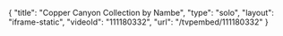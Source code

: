 {
    "title": "Copper Canyon Collection by Nambe",
    "type": "solo",
    "layout": "iframe-static",
    "videoId": "111180332",
    "url": "\/tvpembed\/111180332"
}